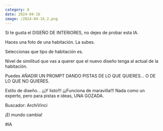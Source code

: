 ```yaml
--- 
category: A 
date: 2024-04-16 
image: /2024-04-16_2.png 
--- 
```


Si te gusta el DISEÑO DE INTERIORES, no dejes de probar esta IA. 

Haces una foto de una habitación. La subes.

Seleccionas que tipo de habitación es.

Nivel de similitud que vas a querer que el nuevo diseño tenga al actual de la habitación.

Puedes AÑADIR UN PROMPT DANDO PISTAS DE LO QUE QUIERES... O DE LO QUE NO QUIERES. 

Estilo de diseño... ¡¡¡Y listo!!! ¡¡¡Funciona de maravilla!!! Nada como un experto, pero para pistas e ideas, UNA GOZADA.

Buscador: ArchiVinci

¡El mundo cambia!

#IA
